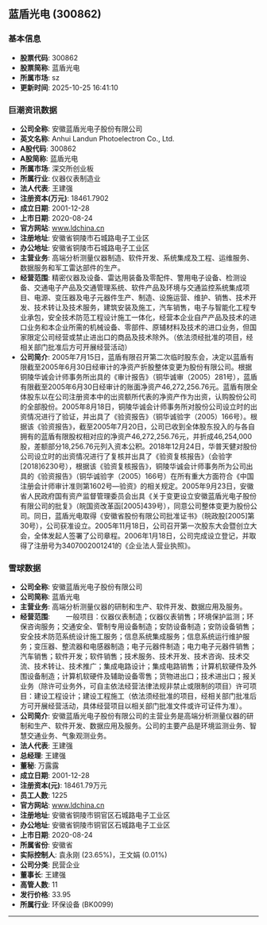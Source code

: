 ## 蓝盾光电 (300862)

### 基本信息

- **股票代码**: 300862
- **股票简称**: 蓝盾光电
- **所属市场**: sz
- **更新时间**: 2025-10-25 16:41:10

### 巨潮资讯数据

- **公司全称**: 安徽蓝盾光电子股份有限公司
- **英文名称**: Anhui Landun Photoelectron Co., Ltd.
- **A股代码**: 300862
- **A股简称**: 蓝盾光电
- **所属市场**: 深交所创业板
- **所属行业**: 仪器仪表制造业
- **法人代表**: 王建强
- **注册资本(万元)**: 18461.7902
- **成立日期**: 2001-12-28
- **上市日期**: 2020-08-24
- **官方网站**: www.ldchina.cn
- **注册地址**: 安徽省铜陵市石城路电子工业区
- **办公地址**: 安徽省铜陵市石城路电子工业区
- **主营业务**: 高端分析测量仪器制造、软件开发、系统集成及工程、运维服务、数据服务和军工雷达部件的生产。
- **经营范围**: 精密仪器及设备、雷达用装备及零配件、警用电子设备、检测设备、交通电子产品及交通管理系统、软件产品及环境与交通监控系统集成项目、电源、变压器及电子元器件生产、制造、设施运营、维护、销售、技术开发、技术转让及技术服务，建筑安装及施工，汽车销售，电子与智能化工程专业承包，安全技术防范工程设计施工一体化，经营本企业自产产品及技术的进口业务和本企业所需的机械设备、零部件、原辅材料及技术的进口业务，但国家限定公司经营或禁止进出口的商品及技术除外。（依法须经批准的项目，经相关部门批准后方可开展经营活动）
- **公司简介**: 2005年7月15日，蓝盾有限召开第二次临时股东会，决定以蓝盾有限截至2005年6月30日经审计的净资产折股整体变更为股份有限公司。根据铜陵华诚会计师事务所出具的《审计报告》（铜华诚审（2005）281号），蓝盾有限截至2005年6月30日经审计的账面净资产46,272,256.76元。蓝盾有限全体股东以在公司注册资本中的出资额所代表的净资产作为出资，认购股份公司的全部股份。2005年8月18日，铜陵华诚会计师事务所对股份公司设立时的出资情况进行了验证，并出具了《验资报告》（铜华诚验字（2005）166号）。根据该《验资报告》，截至2005年7月20日，公司已收到全体股东投入的与各自拥有的蓝盾有限股权相对应的净资产46,272,256.76元，并折成46,254,000股，差额部分18,256.76元列入资本公积。2018年12月24日，华普天健对股份公司设立时的出资情况进行了复核并出具了《验资复核报告》（会验字[2018]6230号），根据该《验资复核报告》，铜陵华诚会计师事务所为公司出具的《验资报告》（铜华诚验字（2005）166号）在所有重大方面符合《中国注册会计师审计准则第1602号—验资》的相关规定。2005年9月23日，安徽省人民政府国有资产监督管理委员会出具《关于变更设立安徽蓝盾光电子股份有限公司的批复》（皖国资改革函[2005]439号），同意公司整体变更为股份公司。同日，蓝盾光电取得《安徽省股份有限公司批准证书》（皖政股[2005]第30号），公司获准设立。2005年11月18日，公司召开第一次股东大会暨创立大会，全体发起人签署了公司章程。2006年1月18日，公司完成设立登记，并取得了注册号为3407002001241的《企业法人营业执照》。

### 雪球数据

- **公司全称**: 安徽蓝盾光电子股份有限公司
- **公司简称**: 蓝盾光电
- **主营业务**: 高端分析测量仪器的研制和生产、软件开发、数据应用及服务。
- **经营范围**: 　　一般项目：仪器仪表制造；仪器仪表销售；环境保护监测；环保咨询服务；交通安全、管制专用设备制造；安防设备制造；安防设备销售；安全技术防范系统设计施工服务；信息系统集成服务；信息系统运行维护服务；变压器、整流器和电感器制造；电子元器件制造；电力电子元器件销售；汽车销售；软件开发；软件销售；技术服务、技术开发、技术咨询、技术交流、技术转让、技术推广；集成电路设计；集成电路销售；计算机软硬件及外围设备制造；计算机软硬件及辅助设备零售；货物进出口；技术进出口；报关业务（除许可业务外，可自主依法经营法律法规非禁止或限制的项目）许可项目：建设工程设计；建设工程施工（依法须经批准的项目，经相关部门批准后方可开展经营活动，具体经营项目以相关部门批准文件或许可证件为准）。
- **公司简介**: 安徽蓝盾光电子股份有限公司的主营业务是高端分析测量仪器的研制和生产、软件开发、数据应用及服务。公司的主要产品是环境监测业务、智慧交通业务、气象观测业务。
- **法人代表**: 王建强
- **总经理**: 王建强
- **董秘**: 万露露
- **成立日期**: 2001-12-28
- **注册资本(元)**: 18461.79万元
- **员工人数**: 1225
- **官方网站**: www.ldchina.cn
- **注册地址**: 安徽省铜陵市铜官区石城路电子工业区
- **办公地址**: 安徽省铜陵市铜官区石城路电子工业区
- **上市日期**: 2020-08-24
- **所属省份**: 安徽省
- **实际控制人**: 袁永刚 (23.65%)，王文娟 (0.01%)
- **公司分类**: 民营企业
- **董事长**: 王建强
- **高管人数**: 11
- **发行价格**: 33.95
- **所属行业**: 环保设备 (BK0099)

---